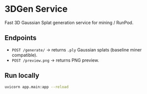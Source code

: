 # 3DGen Service

Fast 3D Gaussian Splat generation service for mining / RunPod.

## Endpoints
- `POST /generate/` → returns `.ply` Gaussian splats (baseline miner compatible).
- `POST /preview.png` → returns PNG preview.

## Run locally
```bash
uvicorn app.main:app --reload
